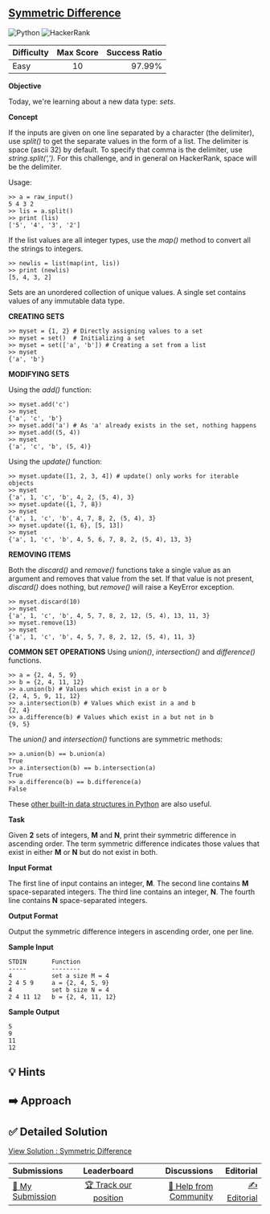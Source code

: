 ## [Symmetric Difference](https://www.hackerrank.com/challenges/symmetric-difference)

![Python](https://img.shields.io/badge/python-3670A0?style=for-the-badge&logo=python&logoColor=ffdd54) ![HackerRank](https://img.shields.io/badge/-Hackerrank-2EC866?style=for-the-badge&logo=HackerRank&logoColor=white)

| Difficulty | Max Score | Success Ratio |
| :--------- | :-------: | ------------: |
| Easy       |    10     |        97.99% |

**Objective**   

Today, we're learning about a new data type: *sets*. 


**Concept**


If the inputs are given on one line separated by a character (the delimiter), use *split()* to get the separate values in the form of a list. The delimiter is space (ascii 32\) by default. To specify that comma is the delimiter, use *string.split(',').* For this challenge, and in general on HackerRank, space will be the delimiter.


Usage:



```
>> a = raw_input()
5 4 3 2
>> lis = a.split()
>> print (lis)
['5', '4', '3', '2']

```

If the list values are all integer types, use the *map()* method to convert all the strings to integers.



```
>> newlis = list(map(int, lis))
>> print (newlis)
[5, 4, 3, 2]

```

Sets are an unordered collection of unique values. A single set contains values of any immutable data type. 
  
  

**CREATING SETS**



```
>> myset = {1, 2} # Directly assigning values to a set
>> myset = set()  # Initializing a set
>> myset = set(['a', 'b']) # Creating a set from a list
>> myset
{'a', 'b'}

```

  



**MODIFYING SETS** 


Using the *add()* function:



```
>> myset.add('c')
>> myset
{'a', 'c', 'b'}
>> myset.add('a') # As 'a' already exists in the set, nothing happens
>> myset.add((5, 4))
>> myset
{'a', 'c', 'b', (5, 4)}

```

  

Using the *update()* function:



```
>> myset.update([1, 2, 3, 4]) # update() only works for iterable objects
>> myset
{'a', 1, 'c', 'b', 4, 2, (5, 4), 3}
>> myset.update({1, 7, 8})
>> myset
{'a', 1, 'c', 'b', 4, 7, 8, 2, (5, 4), 3}
>> myset.update({1, 6}, [5, 13])
>> myset
{'a', 1, 'c', 'b', 4, 5, 6, 7, 8, 2, (5, 4), 13, 3}

```

  

**REMOVING ITEMS**
  



Both the *discard()* and *remove()* functions take a single value as an argument and removes that value from the set. If that value is not present, *discard()* does nothing, but *remove()* will raise a KeyError exception.



```
>> myset.discard(10)
>> myset
{'a', 1, 'c', 'b', 4, 5, 7, 8, 2, 12, (5, 4), 13, 11, 3}
>> myset.remove(13)
>> myset
{'a', 1, 'c', 'b', 4, 5, 7, 8, 2, 12, (5, 4), 11, 3}

```

  



**COMMON SET OPERATIONS**
Using *union()*, *intersection()* and *difference()* functions.
  




```
>> a = {2, 4, 5, 9}
>> b = {2, 4, 11, 12}
>> a.union(b) # Values which exist in a or b
{2, 4, 5, 9, 11, 12}
>> a.intersection(b) # Values which exist in a and b
{2, 4}
>> a.difference(b) # Values which exist in a but not in b
{9, 5}

```

  

The *union()* and *intersection()* functions are symmetric methods: 
  




```
>> a.union(b) == b.union(a)
True
>> a.intersection(b) == b.intersection(a)
True
>> a.difference(b) == b.difference(a)
False

```

These [other built\-in data structures in Python](http://www.thelearningpoint.net/computer-science/learning-python-programming-and-data-structures/learning-python-programming-and-data-structures--tutorial-4--built-in-data-structures-strings-lists-tuples-dictionaries-mutability) are also useful.


**Task**   

Given **2** sets of integers, **M** and **N**, print their symmetric difference in ascending order. The term symmetric difference indicates those values that exist in either **M** or **N** but do not exist in both.

**Input Format**

The first line of input contains an integer, **M**.
The second line contains  **M** space-separated integers.
The third line contains an integer, **N**.
The fourth line contains **N** space-separated integers.

**Output Format**

Output the symmetric difference integers in ascending order, one per line.

**Sample Input**


```
STDIN       Function
-----       --------
4           set a size M = 4
2 4 5 9     a = {2, 4, 5, 9}
4           set b size N = 4
2 4 11 12   b = {2, 4, 11, 12}

```
**Sample Output**


```
5
9
11
12

```

## 💡 Hints 

## ➡️ Approach 

## ✅ Detailed Solution
[View Solution : Symmetric Difference](./symmetric_difference.py)

| Submissions                                                                               |                                          Leaderboard                                           |                                                                               Discussions |                                                                           Editorial |
| :---------------------------------------------------------------------------------------- | :--------------------------------------------------------------------------------------------: | ----------------------------------------------------------------------------------------: | ----------------------------------------------------------------------------------: |
| [📝 My Submission](https://www.hackerrank.com/challenges/symmetric-difference/submissions) | [🏆 Track our position](https://www.hackerrank.com/challenges/symmetric-difference/leaderboard) | [🤔 Help from Community](https://www.hackerrank.com/challenges/symmetric-difference/forum) | [✍️ Editorial](https://www.hackerrank.com/challenges/symmetric-difference/editorial) |

